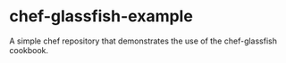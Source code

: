 chef-glassfish-example
======================

A simple chef repository that demonstrates the use of the chef-glassfish cookbook.
